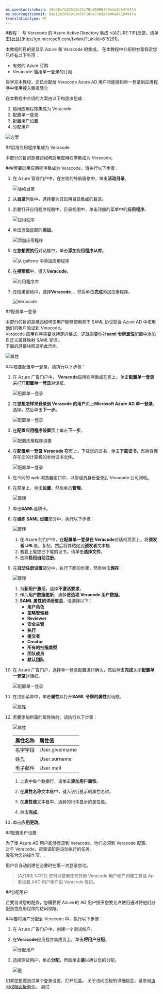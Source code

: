 ```yaml
---
ms.openlocfilehash: 28e28afb25512d59c78b95906734eda2d64f04fd
ms.sourcegitcommit: bab1265d669c3e6871daa7cb8a5640a47104947a
translationtype: MT
---
```

<properties pageTitle="教程︰ Azure Active Directory 集成与 Veracode |Microsoft Azure" description="了解如何使用 Veracode Azure Active Directory 以启用单一登录、 自动化资源调配，和更多。" services="active-directory" authors="MarkusVi"  documentationCenter="na" manager="stevenpo"/>
<tags ms.service="active-directory" ms.devlang="na" ms.topic="article" ms.tgt_pltfrm="na" ms.workload="identity" ms.date="08/01/2015" ms.author="markvi" />
#教程︰ 与 Veracode 的 Azure Active Directory 集成
>[AZURE.TIP]反馈，请单击[此处](http://go.microsoft.com/fwlink/?LinkId=615291)。
  
本教程的目的是显示 Azure 和 Veracode 的集成。 在本教程中介绍的方案假定您已经有以下各项︰

-   有效的 Azure 订购
-   Veracode-启用单一登录的订阅
  
后学完本教程，您已分配给 Veracode Azure AD 用户将能够到单一登录到应用程序中使用[接入面板简介](https://msdn.microsoft.com/library/dn308586)
  
在本教程中介绍的方案由以下构造块组成︰

1.  启用应用程序集成为 Veracode
2.  配置单一登录
3.  配置用户设置
4.  分配用户

![方案](./media/active-directory-saas-veracode-tutorial/IC802903.png "Scenario")

##启用应用程序集成为 Veracode
  
本部分的目的是概述如何启用应用程序集成为 Veracode。

###若要启用应用程序集成为 Veracode，请执行以下步骤︰

1.  在 Azure 管理门户中，在左侧的导航窗格中，单击**活动目录**。

    ![活动目录](./media/active-directory-saas-veracode-tutorial/IC700993.png "Active Directory")

2.  从**目录**列表中，选择要为其启用目录集成的目录。

3.  若要打开应用程序视图中，目录视图中，单击顶部的菜单中的**应用程序**。

    ![应用程序](./media/active-directory-saas-veracode-tutorial/IC700994.png "Applications")

4.  单击页面底部的**添加**。

    ![添加应用程序](./media/active-directory-saas-veracode-tutorial/IC749321.png "Add application")

5.  在**您想要执行**对话框中，单击**添加应用程序从库**。

    ![从 gallerry 中添加应用程序](./media/active-directory-saas-veracode-tutorial/IC749322.png "Add an application from gallerry")

6.  在**搜索框**中，键入**Veracode**。

    ![应用程序库](./media/active-directory-saas-veracode-tutorial/IC802904.png "Application Gallery")

7.  在结果窗格中，选择**Veracode**，，然后单击**完成**添加应用程序。

    ![Veracode](./media/active-directory-saas-veracode-tutorial/IC802905.png "Veracode")

##配置单一登录
  
本部分的目的是概述如何使用户能够使用基于 SAML 协议联合 Azure AD 中使用他们的帐户验证到 Veracode。  
Veracode 应用程序需要以特定的格式，这就需要你对**saml 令牌属性**配置中添加自定义属性映射 SAML 断言。  
下面的屏幕快照显示此示例。

![属性](./media/active-directory-saas-veracode-tutorial/IC802906.png "Attributes")

###若要配置单一登录，请执行以下步骤︰

1.  在 Azure 广告门户中， **Veracode**应用程序集成在页上，单击**配置单一登录**来打开**配置单一登录**对话框。

    ![配置单一登录](./media/active-directory-saas-veracode-tutorial/IC802907.png "Configure Single Sign-On")

2.  在**您想怎样来登录到 Veracode 的用户**页上**Microsoft Azure AD 单一登录**，选择，然后单击**下一步**。

    ![配置单一登录](./media/active-directory-saas-veracode-tutorial/IC802908.png "Configure Single Sign-On")

3.  在**配置应用程序设置**页上单击**下一步**。

    ![配置应用程序设置](./media/active-directory-saas-veracode-tutorial/IC802909.png "Configure App Settings")

4.  在**配置单一登录 Veracode 在**页上，下载您的证书，单击**下载证书**，然后将保存在您的计算机的本地证书文件。

    ![配置单一登录](./media/active-directory-saas-veracode-tutorial/IC802910.png "Configure Single Sign-On")

5.  在不同的 web 浏览器窗口中，以管理员身份登录到 Veracode 公司网站。

6.  在菜单上，单击**设置**，然后单击**管理**。

    ![管理](./media/active-directory-saas-veracode-tutorial/IC802911.png "Administration")

7.  单击**SAML**选项卡。

8.  在**组织 SAML 设置**部分中，执行以下步骤︰

    ![管理](./media/active-directory-saas-veracode-tutorial/IC802912.png "Administration")

    1.  在 Azure 的门户中，在**配置单一登录在 Veracode**对话框页面上，将**颁发者 URL**值，复制，然后将其粘贴到**颁发者**文本框
    2.  若要上载您已下载的证书，请单击**选择文件**。
    3.  选择**启用自助注册**。

9.  在**自动注册设置**部分中，执行下面的步骤，然后单击**保存**︰

    ![管理](./media/active-directory-saas-veracode-tutorial/IC802913.png "Administration")

    1.  为**新用户激活**，选择**不激活要求**。
    2.  作为**用户数据更新**，选择**首选项 Veracode 用户数据**。
    3.  **SAML 属性的详细信息**，请选择以下︰
        -   **用户角色**
        -   **策略管理器**
        -   **Reviewer**
        -   **安全主管**
        -   **执行**
        -   **提交者**
        -   **Creator**
        -   **所有的扫描类型**
        -   **团队成员**
        -   **默认团队**

10. 在 Azure 广告门户，选择单一登录配置进行确认，然后单击**完成**关闭**配置单一登录**对话框。

    ![配置单一登录](./media/active-directory-saas-veracode-tutorial/IC802914.png "Configure Single Sign-On")

11. 在顶部菜单中，单击**属性**以打开**SAML 令牌的属性**对话框。

    ![属性](./media/active-directory-saas-veracode-tutorial/IC795920.png "Attributes")

12. 若要添加所需的属性映射，请执行以下步骤︰

    ![属性](./media/active-directory-saas-veracode-tutorial/IC802906.png "Attributes")

  	| 属性名称 | 属性值 |
  	|:---------------|:----------------|
  	| 名字字段      | User.givenname  |
  	| 姓氏       | User.surname    |
  	| 电子邮件          | User.mail       |

    1.  上表中每个数据行，请单击**添加用户属性**。
    
    2.  在**属性名称**文本框中，键入该行显示的属性名称。

    3.  在**属性值**文本框中，选择的行中显示的属性值。

    4.  单击**完成**。

13. 单击**应用更改**。

##配置用户设置
  
为了使 Azure AD 用户能够登录到 Veracode，他们必须到 Veracode 配置。  
对于 Veracode，资源调配是自动执行的任务。  
没有为您的操作项。.
  
用户会自动创建在必要时在第一次登录尝试。

>[AZURE.NOTE] 您可以使用任何其他 Veracode 用户帐户创建工具或 Api 来设置 AAD 用户帐户由 Veracode 提供。

##分配用户
  
若要测试您的配置，您需要将 Azure 的 AD 用户授予您要允许使用通过将他们分配到您应用程序的访问权限。

###要将用户分配到 Veracode 中，执行以下步骤︰

1.  在 Azure 广告门户中，创建一个测试帐户。

2.  在**Veracode**应用程序集成页上，单击**将用户分配**。

    ![分配用户](./media/active-directory-saas-veracode-tutorial/IC802915.png "Assign Users")

3.  选择测试用户，单击**分配**，然后单击**是**以确认您的分配。

    ![是](./media/active-directory-saas-veracode-tutorial/IC767830.png "Yes")
  
如果您想要测试单个登录设置，打开后盖。 关于访问面板的详细信息，请参阅[访问权限面板简介](https://msdn.microsoft.com/library/dn308586)。
测试
